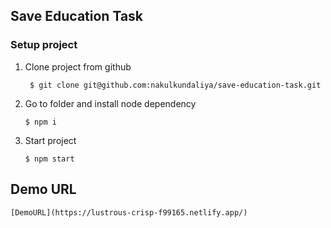 ## Save Education Task 


### Setup project
1. Clone project from github

   ` $ git clone git@github.com:nakulkundaliya/save-education-task.git`

2. Go to folder and install node dependency

    `$ npm i`

3. Start project

    `$ npm start`


## Demo URL 

    [DemoURL](https://lustrous-crisp-f99165.netlify.app/)